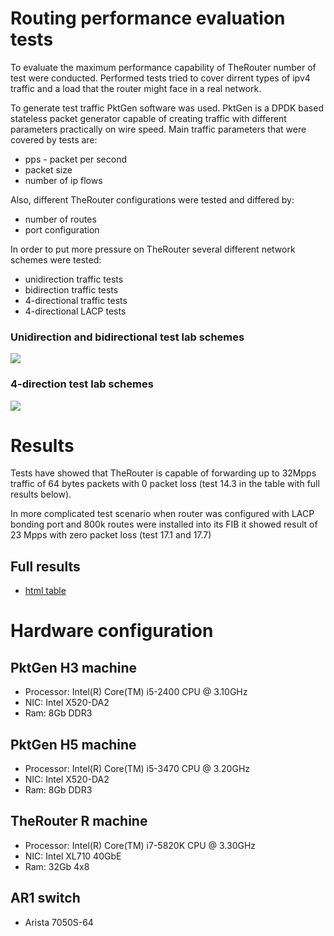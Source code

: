 # Routing performance evaluation tests

To evaluate the maximum performance capability of TheRouter number of test were conducted.
Performed tests tried to cover dirrent types of ipv4 traffic and a load that the router might face
in a real network. 

To generate test traffic PktGen software was used. PktGen is a DPDK based stateless packet generator 
capable of creating traffic with different parameters
practically on wire speed. Main traffic parameters that were covered by tests are:
 - pps - packet per second
 - packet size
 - number of ip flows

Also, different TheRouter configurations were tested and differed by:
 - number of routes
 - port configuration

In order to put more pressure on TheRouter several different network schemes were tested:
 - unidirection traffic tests
 - bidirection traffic tests
 - 4-directional traffic tests
 - 4-directional LACP tests

### Unidirection and bidirectional test lab schemes
<img src="http://therouter.net/images/tests/routing_tests/27_01_2018/ub_tests.png">

### 4-direction test lab schemes
<img src="http://therouter.net/images/tests/routing_tests/27_01_2018/4dir_tests.png">

# Results
Tests have showed that TheRouter is capable of forwarding up to 32Mpps traffic of 64 bytes packets with 0 packet loss 
(test 14.3 in the table with full results below). 

In more complicated test scenario when router was configured with LACP bonding port and 800k routes were installed into
its FIB it showed result of 23 Mpps with zero packet loss (test 17.1 and 17.7)

## Full results
 - <a href="http://therouter.net/images/tests/routing_tests/27_01_2018/router_test_21.01.2018_routing_test1_wo_borders.html">html table</a>

# Hardware configuration

## PktGen H3 machine
 * Processor: Intel(R) Core(TM) i5-2400 CPU @ 3.10GHz
 * NIC: Intel X520-DA2
 * Ram: 8Gb DDR3
	
## PktGen H5 machine
 * Processor: Intel(R) Core(TM) i5-3470 CPU @ 3.20GHz
 * NIC: Intel X520-DA2
 * Ram: 8Gb DDR3
	
## TheRouter R machine
 * Processor: Intel(R) Core(TM) i7-5820K CPU @ 3.30GHz
 * NIC: Intel XL710 40GbE
 * Ram: 32Gb 4x8

## AR1 switch
 * Arista 7050S-64
